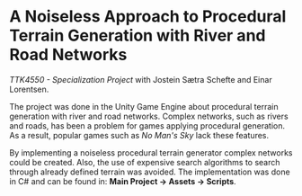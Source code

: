 # A Noiseless Approach to Procedural Terrain Generation with River and Road Networks

*TTK4550 - Specialization Project* with Jostein Sætra Schefte and Einar Lorentsen. 

The project was done in the Unity Game Engine about procedural terrain generation with river and road networks. Complex networks, such as rivers and roads, has been a problem for games applying procedural generation. As a result, popular games such as *No Man's Sky* lack these features. 

By implementing a noiseless procedural terrain generator complex networks could be created. Also, the use of expensive search algorithms to search through already defined terrain was avoided. The implementation was done in C# and can be found in: **Main Project → Assets → Scripts**.

